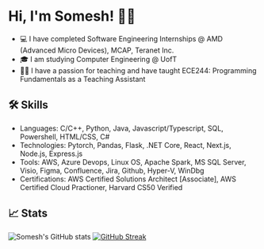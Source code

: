 # Hi, I'm Somesh! 👋🏿

- 💻 I have completed Software Engineering Internships @ AMD (Advanced Micro Devices), MCAP, Teranet Inc.
- 🎓 I am studying Computer Engineering @ UofT
- 🧑‍🏫 I have a passion for teaching and have taught ECE244: Programming Fundamentals as a Teaching Assistant


## 🛠 Skills
- Languages: C/C++, Python, Java, Javascript/Typescript, SQL, Powershell, HTML/CSS, C#
- Technologies: Pytorch, Pandas, Flask, .NET Core, React, Next.js, Node.js, Express.js
- Tools: AWS, Azure Devops, Linux OS, Apache Spark, MS SQL Server, Visio, Figma, Confluence, Jira, Github, Hyper-V, WinDbg
- Certifications: AWS Certified Solutions Architect [Associate], AWS Certified Cloud Practioner, Harvard CS50 Verified


## 📈 Stats

![Somesh's GitHub stats](https://github-readme-stats.vercel.app/api?username=thesomeshkarthi)
[![GitHub Streak](https://streak-stats.demolab.com?user=thesomeshkarthi)](https://git.io/streak-stats)
